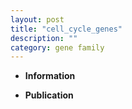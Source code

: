 ```yaml
---
layout: post
title: "cell_cycle_genes"
description: ""
category: gene family
---
```


* **Information**  

* **Publication**  


